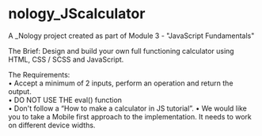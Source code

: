 # nology_JScalculator

A _Nology project created as part of Module 3 - "JavaScript Fundamentals"

The Brief:
Design and build your own full functioning calculator using HTML, CSS / SCSS and JavaScript.

The Requirements:  
• Accept a minimum of 2 inputs, perform an operation and return the output.  
• DO NOT USE THE eval() function   
• Don't follow a “How to make a calculator in JS tutorial”. 
• We would like you to take a Mobile first approach to the implementation. It needs to work on different device widths.  
